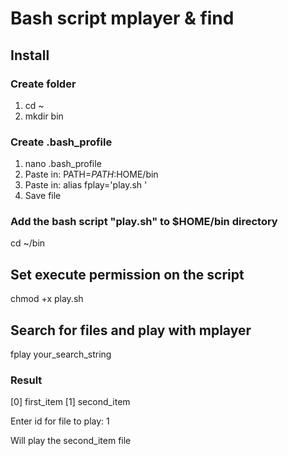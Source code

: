 # Bash script mplayer & find


## Install
### Create folder
1. cd ~
2. mkdir bin

### Create .bash_profile
1. nano .bash_profile
2. Paste in: PATH=$PATH:$HOME/bin 
2. Paste in: alias fplay='play.sh '
4. Save file

### Add the bash script "play.sh" to $HOME/bin directory
cd ~/bin

## Set execute permission on the script
chmod +x play.sh

## Search for files and play with mplayer
fplay your_search_string

### Result
[0] first_item
[1] second_item

Enter id for file to play: 1 

Will play the second_item file


